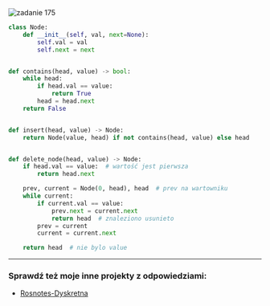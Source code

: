 <picture>
  <source srcset="../../srt/zbior_zadan/175.png" media="(prefers-color-scheme: light)">
  <source srcset="../../srt/zbior_zadan/black_175.png" media="(prefers-color-scheme: dark)">
  <img src="../../srt/zbior_zadan/black_175.png" alt="zadanie 175">
</picture>

```python
class Node:
    def __init__(self, val, next=None):
        self.val = val
        self.next = next


def contains(head, value) -> bool:
    while head:
        if head.val == value:
            return True
        head = head.next
    return False


def insert(head, value) -> Node:
    return Node(value, head) if not contains(head, value) else head


def delete_node(head, value) -> Node:
    if head.val == value:  # wartość jest pierwsza
        return head.next

    prev, current = Node(0, head), head  # prev na wartowniku
    while current:
        if current.val == value:
            prev.next = current.next
            return head  # znaleziono usunieto
        prev = current
        current = current.next

    return head  # nie bylo value
```

---
### Sprawdź też moje inne projekty z odpowiedziami:
- [Rosnotes-Dyskretna](https://github.com/kamilGie/Rosnotes-Dyskretna)
